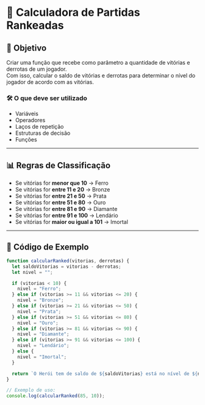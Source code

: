 # 🧮 Calculadora de Partidas Rankeadas

## 📌 Objetivo
Criar uma função que recebe como parâmetro a quantidade de vitórias e derrotas de um jogador.  
Com isso, calcular o saldo de vitórias e derrotas para determinar o nível do jogador de acordo com as vitórias.

### 🛠️ O que deve ser utilizado
- Variáveis  
- Operadores  
- Laços de repetição  
- Estruturas de decisão  
- Funções  

---

## 📊 Regras de Classificação
- Se vitórias for **menor que 10** → Ferro  
- Se vitórias for **entre 11 e 20** → Bronze  
- Se vitórias for **entre 21 e 50** → Prata  
- Se vitórias for **entre 51 e 80** → Ouro  
- Se vitórias for **entre 81 e 90** → Diamante  
- Se vitórias for **entre 91 e 100** → Lendário  
- Se vitórias for **maior ou igual a 101** → Imortal  

---

## 📜 Código de Exemplo

```javascript
function calcularRanked(vitorias, derrotas) {
  let saldoVitorias = vitorias - derrotas;
  let nivel = "";

  if (vitorias < 10) {
    nivel = "Ferro";
  } else if (vitorias >= 11 && vitorias <= 20) {
    nivel = "Bronze";
  } else if (vitorias >= 21 && vitorias <= 50) {
    nivel = "Prata";
  } else if (vitorias >= 51 && vitorias <= 80) {
    nivel = "Ouro";
  } else if (vitorias >= 81 && vitorias <= 90) {
    nivel = "Diamante";
  } else if (vitorias >= 91 && vitorias <= 100) {
    nivel = "Lendário";
  } else {
    nivel = "Imortal";
  }

  return `O Herói tem de saldo de ${saldoVitorias} está no nível de ${nivel}`;
}

// Exemplo de uso:
console.log(calcularRanked(85, 10));

